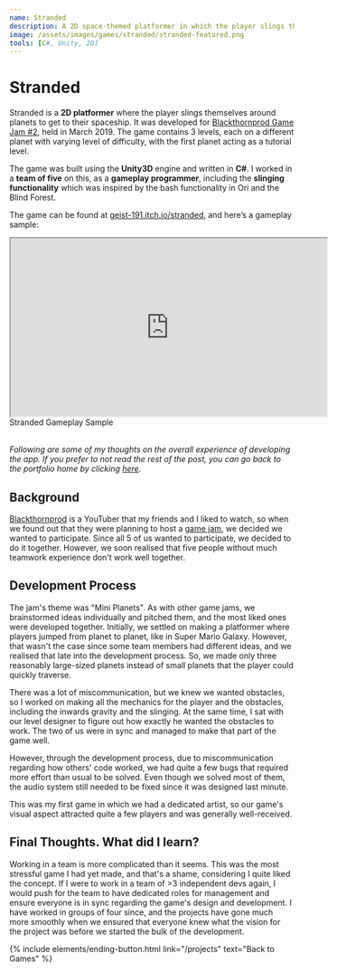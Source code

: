 ```yaml
---
name: Stranded
description: A 2D space-themed platformer in which the player slings themselves around planes to get to their spaceship.
image: /assets/images/games/stranded/stranded-featured.png
tools: [C#, Unity, 2D]
---
```


# Stranded

Stranded is a **2D platformer** where the player slings themselves around planets to get to their spaceship. It was developed for [Blackthornprod Game Jam #2](https://itch.io/jam/blackthornprodgamejam2), held in March 2019. The game contains 3 levels, each on a different planet with varying level of difficulty, with the first planet acting as a tutorial level.

The game was built using the **Unity3D** engine and written in **C#**. I worked in a **team of five** on this, as a **gameplay programmer**, including the **slinging functionality** which was inspired by the bash functionality in Ori and the Blind Forest.

The game can be found at [geist-191.itch.io/stranded](https://geist-191.itch.io/stranded), and here’s a gameplay sample:

<div class="row">
    <div class="col-sm mt-3 ratio ratio-16x9 center-block">
        <iframe width="560" height="315" src="https://www.youtube.com/embed/nDd2Sn33yc4" title="Stranded Gameplay Sample" allowfullscreen class="w-80 p-3"></iframe>
    </div>
</div>
<div class="text-center">
    Stranded Gameplay Sample
</div>

<br/>

*Following are some of my thoughts on the overall experience of developing the app. If you prefer to not read the rest of the post, you can go back to the portfolio home by clicking [here](/projects).*


## Background

[Blackthornprod](https://twitter.com/NoaCalice) is a YouTuber that my friends and I liked to watch, so when we found out that they were planning to host a [game jam](https://itch.io/jam/blackthornprodgamejam2), we decided we wanted to participate. Since all 5 of us wanted to participate, we decided to do it together. However, we soon realised that five people without much teamwork experience don't work well together.

## Development Process

The jam's theme was "Mini Planets". As with other game jams, we brainstormed ideas individually and pitched them, and the most liked ones were developed together. Initially, we settled on making a platformer where players jumped from planet to planet, like in Super Mario Galaxy. However, that wasn't the case since some team members had different ideas, and we realised that late into the development process. So, we made only three reasonably large-sized planets instead of small planets that the player could quickly traverse.

There was a lot of miscommunication, but we knew we wanted obstacles, so I worked on making all the mechanics for the player and the obstacles, including the inwards gravity and the slinging. At the same time, I sat with our level designer to figure out how exactly he wanted the obstacles to work. The two of us were in sync and managed to make that part of the game well.

However, through the development process, due to miscommunication regarding how others' code worked, we had quite a few bugs that required more effort than usual to be solved. Even though we solved most of them, the audio system still needed to be fixed since it was designed last minute.

This was my first game in which we had a dedicated artist, so our game's visual aspect attracted quite a few players and was generally well-received.


## Final Thoughts. What did I learn?

Working in a team is more complicated than it seems. This was the most stressful game I had yet made, and that's a shame, considering I quite liked the concept. If I were to work in a team of >3 independent devs again, I would push for the team to have dedicated roles for management and ensure everyone is in sync regarding the game's design and development. I have worked in groups of four since, and the projects have gone much more smoothly when we ensured that everyone knew what the vision for the project was before we started the bulk of the development.


<p class="text-center">
{% include elements/ending-button.html link="/projects" text="Back to Games" %}
</p>